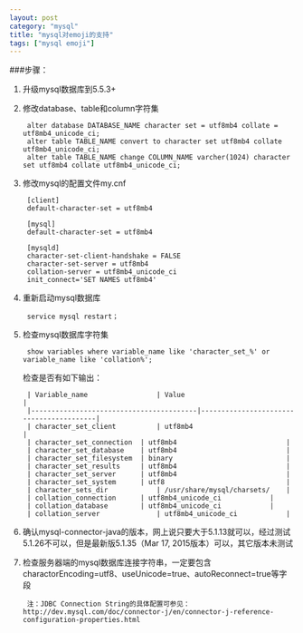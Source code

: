 ```yaml
---
layout: post
category: "mysql"
title: "mysql对emoji的支持"
tags: ["mysql emoji"]
---
```


###步骤：
1. 升级mysql数据库到5.5.3+

2. 修改database、table和column字符集

		alter database DATABASE_NAME character set = utf8mb4 collate = utf8mb4_unicode_ci;
		alter table TABLE_NAME convert to character set utf8mb4 collate utf8mb4_unicode_ci;
		alter table TABLE_NAME change COLUMN_NAME varcher(1024) character set utf8mb4 collate utf8mb4_unicode_ci;

3. 修改mysql的配置文件my.cnf
	
		[client]
		default-character-set = utf8mb4

		[mysql]
		default-character-set = utf8mb4

		[mysqld]
		character-set-client-handshake = FALSE
		character-set-server = utf8mb4
		collation-server = utf8mb4_unicode_ci
		init_connect='SET NAMES utf8mb4'

4. 重新启动mysql数据库
	
		service mysql restart；

5. 检查mysql数据库字符集
		
		show variables where variable_name like 'character_set_%' or variable_name like 'collation%';

	检查是否有如下输出：
		
		| Variable_name            		| Value                      		|
		|-----------------------------------------|-----------------------------------------|
		| character_set_client     		| utf8mb4                    		|
		| character_set_connection 	| utf8mb4                    		|
		| character_set_database   	| utf8mb4                    		|
		| character_set_filesystem 	| binary                     		|
		| character_set_results    	| utf8mb4                    		|
		| character_set_server     	| utf8mb4                    		|
		| character_set_system     	| utf8                       		|
		| character_sets_dir       		| /usr/share/mysql/charsets/ 	|
		| collation_connection     	| utf8mb4_unicode_ci         	|
		| collation_database       	| utf8mb4_unicode_ci         	|
		| collation_server         		| utf8mb4_unicode_ci         	|


6. 确认mysql-connector-java的版本，网上说只要大于5.1.13就可以，经过测试5.1.26不可以，但是最新版5.1.35（Mar 17, 2015版本）可以，其它版本未测试

7. 检查服务器端的mysql数据库连接字符串，一定要包含charactorEncoding=utf8、useUnicode=true、autoReconnect=true等字段
		
		注：JDBC Connection String的具体配置可参见：http://dev.mysql.com/doc/connector-j/en/connector-j-reference-configuration-properties.html

